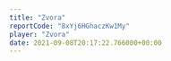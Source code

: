 ```yaml
---
title: "Zvora"
reportCode: "8xYj6HGhaczKw1My"
player: "Zvora"
date: 2021-09-08T20:17:22.766000+00:00
---
```

